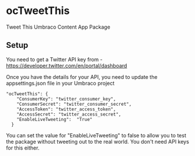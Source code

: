 # ocTweetThis
Tweet This Umbraco Content App Package


## Setup
You need to get a Twitter API key from - https://developer.twitter.com/en/portal/dashboard

Once you have the details for your API, you need to update the appsettings.json file in your Umbraco project
```
"ocTweetThis": {
    "ConsumerKey": "twitter_consumer_key",
    "ConsumerSecret": "twitter_consumer_secret",
    "AccessToken": "twitter_access_token",
    "AccessSecret": "twitter_access_secret",
    "EnableLiveTweeting":  "True"
  }
 ```

You can set the value for "EnableLiveTweeting" to false to allow you to test the package without tweeting out to the real world. You don't need API keys for this either. 
